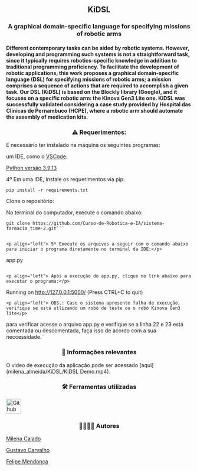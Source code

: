 <h2 align="center"> KiDSL </h2>

<h3 align="center"> A graphical domain-specific language for specifying missions of robotic arms</h3>

<h4> Different contemporary tasks can be aided by robotic systems. However, developing and programming such systems is not a
straightforward task, since it typically requires robotics-specific knowledge in addition to traditional programming proficiency. To
facilitate the development of robotic applications, this work proposes a graphical domain-specific language (DSL) for specifying
missions of robotic arms; a mission comprises a sequence of actions that are required to accomplish a given task. Our DSL (KiDSL) is
based on the Blockly library (Google), and it focuses on a specific robotic arm: the Kinova Gen3 Lite one. KiDSL was successfully
validated considering a case study provided by Hospital das Clínicas de Pernambuco (HCPE), where a robotic arm should automate
the assembly of medication kits.

<h3 align="center">⚠️ Requerimentos:</h3>

<p align="left"> É necessário ter instalado na máquina os seguintes programas: </p>

um IDE, como o [VSCode](https://code.visualstudio.com/download).

[Python versão 3.9.13](https://www.python.org)

<p align="left">4º Em uma IDE, Instale os requerimentos via pip:</p>

```
pip install -r requirements.txt
```

<p align="left"> Clone o repositório: </p>
<p align="left"> No terminal do computador, execute o comando abaixo: </p>

```
git clone https://github.com/Curso-de-Robotica-e-IA/sistema-farmacia_time-2.git```


<p align="left"> 5º Execute os arquivos a seguir com o comando abaixo para iniciar o programa diretamente no terminal da IDE:</p>

```
app.py
```

<p align="left"> Após a execução do app.py, clique no link abaixo para executar o programa:</p>

```
Running on http://127.0.0.1:5000/ (Press CTRL+C to quit)
```
<p align="left"> OBS.: Caso o sistema apresente falha de execução, verifique se está utlizando um robô de teste ou o robô Kinova Gen3 lite</p>
```
para verificar acesse o arquivo app.py e verifique se a linha 22 e 23 está comentada ou descomentada, faça isso de acordo com a sua neccessidade.``


<h3 align="center">📌 Informações relevantes</h3>

O video de execução da aplicação pode ser acessado [aqui](milena_almeida/KiDSL/KiDSL Demo.mp4).

<h3 align="center">🛠️ Ferramentas utilizadas</h3>

<p align="left"> <a href="https://github.com" target="_blank" rel="noreferrer"> <img src="https://cdn.jsdelivr.net/gh/devicons/devicon/icons/github/github-original-wordmark.svg" alt="Github" width="40" height="40"/> </a> </p>

<h3 align="center">👩‍💻🧑‍💻 Autores</h3>

[Milena Calado](https://github.com/Milena-Calado)

[Gustavo Carvalho](https://github.com/ghpc)

[Felipe Mendonça](https://github.com/felipeadsm)
